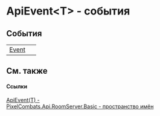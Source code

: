 # ApiEvent&lt;T&gt; - события




## События
<table>
<tr>
<td><a href="21902552-ec92-2e03-b5b4-91c19505047a">Event</a></td>
<td> </td></tr>
</table>

## См. также


#### Ссылки
<a href="09cd41c4-e05d-d749-d641-73ffdf39afc5">ApiEvent(T) - </a>  
<a href="299769b5-0515-f682-c4bd-afa5af18175d">PixelCombats.Api.RoomServer.Basic - пространство имён</a>  
